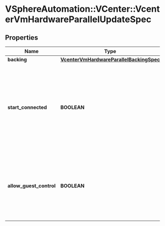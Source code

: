 # VSphereAutomation::VCenter::VcenterVmHardwareParallelUpdateSpec

## Properties
Name | Type | Description | Notes
------------ | ------------- | ------------- | -------------
**backing** | [**VcenterVmHardwareParallelBackingSpec**](VcenterVmHardwareParallelBackingSpec.md) |  | [optional] 
**start_connected** | **BOOLEAN** | Flag indicating whether the virtual device should be connected whenever the virtual machine is powered on. If unset, the value is unchanged. | [optional] 
**allow_guest_control** | **BOOLEAN** | Flag indicating whether the guest can connect and disconnect the device. If unset, the value is unchanged. | [optional] 


